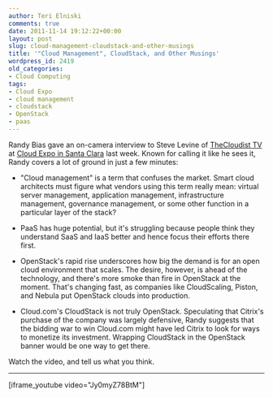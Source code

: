 ```yaml
---
author: Teri Elniski
comments: true
date: 2011-11-14 19:12:22+00:00
layout: post
slug: cloud-management-cloudstack-and-other-musings
title: '"Cloud Management", CloudStack, and Other Musings'
wordpress_id: 2419
old_categories:
- Cloud Computing
tags:
- Cloud Expo
- cloud management
- cloudstack
- OpenStack
- paas
---
```


Randy Bias gave an on-camera interview to Steve Levine of [TheCloudist TV](http://www.thecloudist.com/the-cloudist-tv/) at [Cloud Expo in Santa Clara](http://cloudcomputingexpo.com/) last week. Known for calling it like he sees it, Randy covers a lot of ground in just a few minutes:



	
  * "Cloud management" is a term that confuses the market. Smart cloud architects must figure what vendors using this term really mean: virtual server management, application management, infrastructure management, governance management, or some other function in a particular layer of the stack?

	
  * PaaS has huge potential, but it's struggling because people think they understand SaaS and IaaS better and hence focus their efforts there first.

	
  * OpenStack's rapid rise underscores how big the demand is for an open cloud environment that scales. The desire, however, is ahead of the technology, and there's more smoke than fire in OpenStack at the moment. That's changing fast, as companies like CloudScaling, Piston, and Nebula put OpenStack clouds into production.

	
  * Cloud.com's CloudStack is not truly OpenStack. Speculating that Citrix's purchase of the company was largely defensive, Randy suggests that the bidding war to win Cloud.com might have led Citrix to look for ways to monetize its investment. Wrapping CloudStack in the OpenStack banner would be one way to get there.


Watch the video, and tell us what you think.



* * *

[iframe_youtube video="Jy0myZ78BtM"] 
